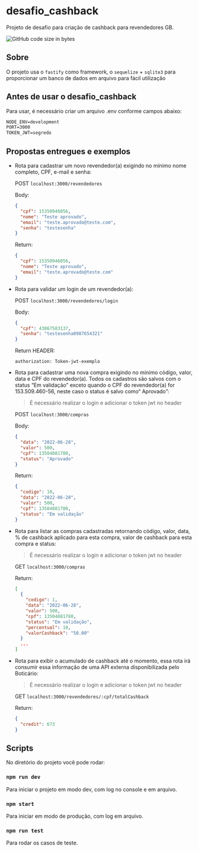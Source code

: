 # desafio_cashback

Projeto de desafio para criação de cashback para revendedores GB.

![GitHub code size in bytes](https://img.shields.io/github/languages/code-size/FilipeGAMER/desafio_cashback?label=REPO%20SIZE&style=for-the-badge)


## Sobre

O projeto usa o `fastify` como framework, o `sequelize` + `sqlite3` para proporcionar um banco de dados em arquivo para fácil utilização


## Antes de usar o desafio_cashback

Para usar, é necessário criar um arquivo .env conforme campos abaixo:

```txt
NODE_ENV=development
PORT=3000
TOKEN_JWT=segredo
```

## Propostas entregues e exemplos

* Rota para cadastrar um novo revendedor(a) exigindo no mínimo nome completo, CPF, e-mail e senha:

  POST `localhost:3000/revendedores`
  
  Body:
  ```json
  {
    "cpf": 15350946056,
    "nome": "Teste aprovado",
    "email": "teste.aprovado@teste.com",
    "senha": "testesenha"
  }
  ```
  Return:
  ```json
  {
    "cpf": 15350946056,
    "nome": "Teste aprovado",
    "email": "teste.aprovado@teste.com"
  }
  ```

* Rota para validar um login de um revendedor(a):

  POST `localhost:3000/revendedores/login`
  
  Body:
  ```json
  {
    "cpf": 43867583137,
    "senha": "testesenha0987654321"
  }
  ```
  Return HEADER:
  ```
  authorization: Token-jwt-exemplo
  ```


* Rota para cadastrar uma nova compra exigindo no mínimo código, valor, data e CPF do revendedor(a). Todos os cadastros são salvos com o status “Em validação” exceto quando o CPF do revendedor(a) for 153.509.460-56, neste caso o status é salvo como“ Aprovado”:
  > É necessário realizar o login e adicionar o token jwt no header 

  POST `localhost:3000/compras`
  
  Body:
  ```json
  {
    "data": "2022-06-28",
    "valor": 500,
    "cpf": 13504881780,
    "status": "Aprovado"
  }

  ```
  Return:
  ```json
  {
    "codigo": 10,
    "data": "2022-06-28",
    "valor": 500,
    "cpf": 13504881780,
    "status": "Em validação"
  }
  ```

* Rota para listar as compras cadastradas retornando código, valor, data, % de cashback aplicado para esta compra, valor de cashback para esta compra e status:
  > É necessário realizar o login e adicionar o token jwt no header 

  GET `localhost:3000/compras`
  
  Return:
  ```json
  [
    {
      "codigo": 1,
      "data": "2022-06-28",
      "valor": 500,
      "cpf": 13504881780,
      "status": "Em validação",
      "percentual": 10,
      "valorCashback": "50.00"
    }
    ...
  ]
  ```

* Rota para exibir o acumulado de cashback até o momento, essa rota irá consumir essa informação de uma API externa disponibilizada pelo Boticário:
  > É necessário realizar o login e adicionar o token jwt no header 

  GET `localhost:3000/revendedores/:cpf/totalCashback`
  
  Return:
  ```json
  {
    "credit": 673
  }
  ```

## Scripts

No diretório do projeto você pode rodar:

### `npm run dev`

Para iniciar o projeto em modo dev, com log no console e em arquivo.

### `npm start`

Para iniciar em modo de produção, com log em arquivo.

### `npm run test`

Para rodar os casos de teste.


